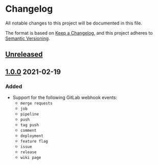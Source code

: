 # Changelog
All notable changes to this project will be documented in this file.

The format is based on [Keep a Changelog](https://keepachangelog.com/en/1.0.0/),
and this project adheres to [Semantic Versioning](https://semver.org/spec/v2.0.0.html).

## [Unreleased]

## [1.0.0] 2021-02-19
### Added
- Support for the following GitLab webhook events:
  - `merge requests`
  - `job`
  - `pipeline`
  - `push`
  - `tag push`
  - `comment`
  - `deployment`
  - `feature flag`
  - `issue`
  - `release`
  - `wiki page`

[Unreleased]: https://gitlab.services.kirra.nl/kirra/gitlab-webhook-bundle/compare/v1.0.0...main
[1.0.0]: https://github.com/iwink/gitlab-webhook-bundle/tree/main/v1.0.0
